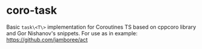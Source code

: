 # coro-task
Basic ```task\<T\>``` implementation for Coroutines TS based on cppcoro library and Gor Nishanov's snippets. For use as in example: https://github.com/jamboree/act
